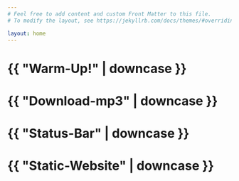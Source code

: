 ```yaml
---
# Feel free to add content and custom Front Matter to this file.
# To modify the layout, see https://jekyllrb.com/docs/themes/#overriding-theme-defaults

layout: home
---
```

<h1>{{ "Warm-Up!" | downcase }}</h1>
<h1>{{ "Download-mp3" | downcase }}</h1>
<h1>{{ "Status-Bar" | downcase }}</h1>
<h1>{{ "Static-Website" | downcase }}</h1>
